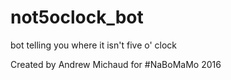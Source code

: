 # not5oclock_bot
bot telling you where it isn't five o' clock

Created by Andrew Michaud for #NaBoMaMo 2016
